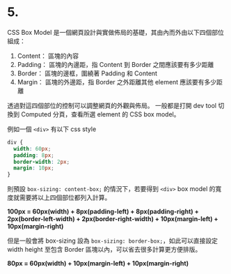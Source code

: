 # 5.

CSS Box Model 是一個網頁設計與實做佈局的基礎，其由內而外由以下四個部位組成：

1. Content： 區塊的內容
2. Padding： 區塊的內邊距，指 Content 到 Border 之間應該要有多少距離
3. Border： 區塊的邊框，圍繞著 Padding 和 Content
4. Margin： 區塊的外邊距，指 Border 之外距離其他 element 應該要有多少距離

透過對這四個部位的控制可以調整網頁的外觀與佈局。
一般都是打開 dev tool 切換到 Computed 分頁，查看所選 element 的 CSS box model。

例如一個 `<div>` 有以下 css style

```css
div {
  width: 60px;
  padding: 8px;
  border-width: 2px;
  margin: 10px;
}
```

則預設 `box-sizing: content-box;` 的情況下，若要得到 `<div>` box model 的寬度就需要將以上四個部位都列入計算。

**100px = 60px(width) + 8px(padding-left) + 8px(padding-right) + 2px(border-left-width) + 2px(border-right-width) + 10px(margin-left) + 10px(margin-right)**

但是一般會將 box-sizing 設為 `box-sizing: border-box;`，如此可以直接設定 width height 至包含 Border 區塊以內，可以省去很多計算更方便排版。

**80px = 60px(width) + 10px(margin-left) + 10px(margin-right)**
